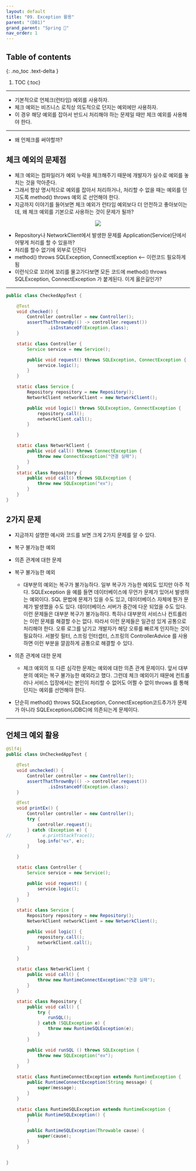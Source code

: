 ```yaml
---
layout: default
title: "09. Exception 활용"
parent: "(DB1)"
grand_parent: "Spring 🐍"
nav_order: 1
---
```


## Table of contents
{: .no_toc .text-delta }

1. TOC
{:toc}

---

* 기본적으로 언체크(런타임) 예외를 사용하자. 
* 체크 예외는 비즈니스 로직상 의도적으로 던지는 예외에만 사용하자. 
* 이 경우 해당 예외를 잡아서 반드시 처리해야 하는 문제일 때만 체크 예외를 사용해야 한다. 

---

* 왜 언체크를 써야할까?

## 체크 예외의 문제점 

* 체크 예외는 컴파일러가 예외 누락을 체크해주기 때문에 개발자가 실수로 예외를 놓치는 것을 막아준다. 
* 그래서 항상 명시적으로 예외를 잡아서 처리하거나, 처리할 수 없을 때는 예외를 던지도록 method() throws 예외 로 선언해야 한다. 
* 지금까지 이야기를 들어보면 체크 예외가 런타임 예외보다 더 안전하고 좋아보이는데, 
왜 체크 예외를 기본으로 사용하는 것이 문제가 될까?

<p align="center">
  <img src="https://taehyungs-programming-blog.github.io/blog/assets/images/spring/db1/db1-9-1.png"/>
</p>

* Repository나 NetworkClient에서 발생한 문제를 Application(Service)단에서 어떻게 처리를 할 수 있을까?
* 처리를 할수 없기에 외부로 던진다
* method() throws SQLException, ConnectException <-- 이런코드 필요하게됨
* 이런식으로 꼬리에 꼬리를 물고가다보면 모든 코드에 method() throws SQLException, ConnectException 가 붙게된다. 이게 옳은길인가?

---

```java
public class CheckedAppTest {

    @Test
    void checked() {
        Controller controller = new Controller();
        assertThatThrownBy(() -> controller.request())
                .isInstanceOf(Exception.class);
    }

    static class Controller {
        Service service = new Service();

        public void request() throws SQLException, ConnectException {
            service.logic();
        }
    }

    static class Service {
        Repository repository = new Repository();
        NetworkClient networkClient = new NetworkClient();

        public void logic() throws SQLException, ConnectException {
            repository.call();
            networkClient.call();
        }

    }

    static class NetworkClient {
        public void call() throws ConnectException {
            throw new ConnectException("연결 실패");
        }
    }
    static class Repository {
        public void call() throws SQLException {
            throw new SQLException("ex");
        }
    }
}
```

## 2가지 문제 

* 지금까지 설명한 예시와 코드를 보면 크게 2가지 문제를 알 수 있다. 

* 복구 불가능한 예외 
* 의존 관계에 대한 문제

* 복구 불가능한 예외 
    * 대부분의 예외는 복구가 불가능하다. 일부 복구가 가능한 예외도 있지만 아주 적다. SQLException 을 예를 들면 데이터베이스에 무언가 문제가 있어서 발생하는 예외이다. SQL 문법에 문제가 있을 수도 있고, 데이터베이스 자체에 뭔가 문제가 발생했을 수도 있다. 데이터베이스 서버가 중간에 다운 되었을 수도 있다. 이런 문제들은 대부분 복구가 불가능하다. 특히나 대부분의 서비스나 컨트롤러는 이런 문제를 해결할 수는 없다. 따라서 이런 문제들은 일관성 있게 공통으로 처리해야 한다. 오류 로그를 남기고 개발자가 해당 오류를 빠르게 인지하는 것이 필요하다. 서블릿 필터, 스프링 인터셉터, 스프링의 ControllerAdvice 를 사용하면 이런 부분을 깔끔하게 공통으로 해결할 수 있다. 
* 의존 관계에 대한 문제 
    * 체크 예외의 또 다른 심각한 문제는 예외에 대한 의존 관계 문제이다. 앞서 대부분의 예외는 복구 불가능한 예외라고 했다. 그런데 체크 예외이기 때문에 컨트롤러나 서비스 입장에서는 본인이 처리할 수 없어도 어쩔 수 없이 throws 를 통해 던지는 예외를 선언해야 한다.
* 단순히 method() throws SQLException, ConnectException코드추가가 문제가 아니라 SQLException(JDBC)에 의존되는게 문제이다.

---

## 언체크 예외 활용

```java
@Slf4j
public class UnCheckedAppTest {

    @Test
    void unchecked() {
        Controller controller = new Controller();
        assertThatThrownBy(() -> controller.request())
                .isInstanceOf(Exception.class);
    }

    @Test
    void printEx() {
        Controller controller = new Controller();
        try {
            controller.request();
        } catch (Exception e) {
//            e.printStackTrace();
            log.info("ex", e);
        }

    }

    static class Controller {
        Service service = new Service();

        public void request() {
            service.logic();
        }
    }

    static class Service {
        Repository repository = new Repository();
        NetworkClient networkClient = new NetworkClient();

        public void logic() {
            repository.call();
            networkClient.call();
        }

    }

    static class NetworkClient {
        public void call() {
            throw new RuntimeConnectException("연결 실패");
        }
    }

    static class Repository {
        public void call() {
            try {
                runSQL();
            } catch (SQLException e) {
                throw new RuntimeSQLException(e);
            }
        }

        public void runSQL () throws SQLException {
            throw new SQLException("ex");
        }
    }

    static class RuntimeConnectException extends RuntimeException {
        public RuntimeConnectException(String message) {
            super(message);
        }
    }

    static class RuntimeSQLException extends RuntimeException {
        public RuntimeSQLException() {
        }

        public RuntimeSQLException(Throwable cause) {
            super(cause);
        }
    }


}
```